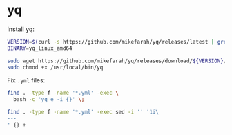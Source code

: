 # yq

Install yq:
```bash
VERSION=$(curl -s https://github.com/mikefarah/yq/releases/latest | grep -o "v[0-9]\.[0-9]*\.[0-9]*")
BINARY=yq_linux_amd64

sudo wget https://github.com/mikefarah/yq/releases/download/${VERSION}/${BINARY} -O /usr/local/bin/yq
sudo chmod +x /usr/local/bin/yq
```

Fix `.yml` files:
```bash
find . -type f -name '*.yml' -exec \
  bash -c 'yq e -i {}' \;
```


```bash
find . -type f -name '*.yml' -exec sed -i '' '1i\
---
' {} +
```
